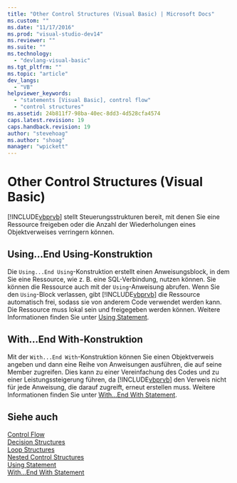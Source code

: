```yaml
---
title: "Other Control Structures (Visual Basic) | Microsoft Docs"
ms.custom: ""
ms.date: "11/17/2016"
ms.prod: "visual-studio-dev14"
ms.reviewer: ""
ms.suite: ""
ms.technology: 
  - "devlang-visual-basic"
ms.tgt_pltfrm: ""
ms.topic: "article"
dev_langs: 
  - "VB"
helpviewer_keywords: 
  - "statements [Visual Basic], control flow"
  - "control structures"
ms.assetid: 24b811f7-98ba-40ec-8dd3-4d528cfa4574
caps.latest.revision: 19
caps.handback.revision: 19
author: "stevehoag"
ms.author: "shoag"
manager: "wpickett"
---
```

# Other Control Structures (Visual Basic)
[!INCLUDE[vbprvb](../../../../csharp/programming-guide/concepts/linq/includes/vbprvb_md.md)] stellt Steuerungsstrukturen bereit, mit denen Sie eine Ressource freigeben oder die Anzahl der Wiederholungen eines Objektverweises verringern können.  
  
## Using...End Using\-Konstruktion  
 Die `Using...End Using`\-Konstruktion erstellt einen Anweisungsblock, in dem Sie eine Ressource, wie z. B. eine SQL\-Verbindung, nutzen können.  Sie können die Ressource auch mit der `Using`\-Anweisung abrufen.  Wenn Sie den `Using`\-Block verlassen, gibt [!INCLUDE[vbprvb](../../../../csharp/programming-guide/concepts/linq/includes/vbprvb_md.md)] die Ressource automatisch frei, sodass sie von anderem Code verwendet werden kann.  Die Ressource muss lokal sein und freigegeben werden können.  Weitere Informationen finden Sie unter [Using Statement](../../../../visual-basic/language-reference/statements/using-statement.md).  
  
## With...End With\-Konstruktion  
 Mit der `With...End With`\-Konstruktion können Sie einen Objektverweis angeben und dann eine Reihe von Anweisungen ausführen, die auf seine Member zugreifen.  Dies kann zu einer Vereinfachung des Codes und zu einer Leistungssteigerung führen, da [!INCLUDE[vbprvb](../../../../csharp/programming-guide/concepts/linq/includes/vbprvb_md.md)] den Verweis nicht für jede Anweisung, die darauf zugreift, erneut erstellen muss.  Weitere Informationen finden Sie unter [With...End With Statement](../../../../visual-basic/language-reference/statements/with-end-with-statement.md).  
  
## Siehe auch  
 [Control Flow](../../../../visual-basic/programming-guide/language-features/control-flow/index.md)   
 [Decision Structures](../../../../visual-basic/programming-guide/language-features/control-flow/decision-structures.md)   
 [Loop Structures](../../../../visual-basic/programming-guide/language-features/control-flow/loop-structures.md)   
 [Nested Control Structures](../../../../visual-basic/programming-guide/language-features/control-flow/nested-control-structures.md)   
 [Using Statement](../../../../visual-basic/language-reference/statements/using-statement.md)   
 [With...End With Statement](../../../../visual-basic/language-reference/statements/with-end-with-statement.md)